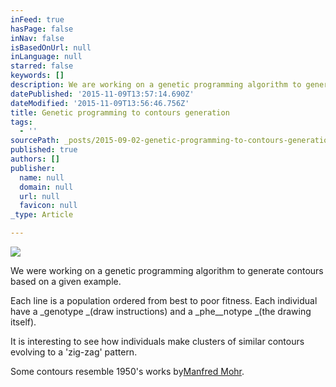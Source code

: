 ```yaml
---
inFeed: true
hasPage: false
inNav: false
isBasedOnUrl: null
inLanguage: null
starred: false
keywords: []
description: We are working on a genetic programming algorithm to generate contours based on a given example.  Each line is a population ordered from best to poor fitness. Each individual have a genotype (draw instructions) and a fenotype (the draw itself).
datePublished: '2015-11-09T13:57:14.690Z'
dateModified: '2015-11-09T13:56:46.756Z'
title: Genetic programming to contours generation
tags:
  - ''
sourcePath: _posts/2015-09-02-genetic-programming-to-contours-generation.md
published: true
authors: []
publisher:
  name: null
  domain: null
  url: null
  favicon: null
_type: Article

---
```

![](https://the-grid-user-content.s3-us-west-2.amazonaws.com/a0c54e0f-057a-4d0f-b466-2a911cb70b5d.png)

We were working on a genetic programming algorithm to generate contours based on a given example.

Each line is a population ordered from best to poor fitness. Each individual have a _genotype _(draw instructions) and a _phe__notype _(the drawing itself).

It is interesting to see how individuals make clusters of similar contours evolving to a 'zig-zag' pattern.

Some contours resemble 1950's works by[Manfred Mohr][0].

[0]: https://www.flickr.com/photos/transphormetic/sets/72157632181295604/
